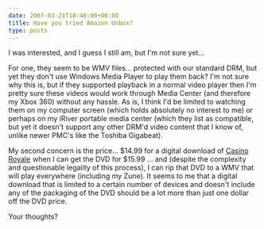 ```yaml
---
date: 2007-03-21T18:48:00+00:00
title: Have you tried Amazon Unbox?
type: posts
---
```

I was interested, and I guess I still am, but I'm not sure yet...

For one, they seem to be WMV files... protected with our standard DRM, but yet they don't use Windows Media Player to play them back? I'm not sure why this is, but if they supported playback in a normal video player then I'm pretty sure these videos would work through Media Center (and therefore my Xbox 360) without any hassle. As is, I think I'd be limited to watching them on my computer screen (which holds absolutely no interest to me) or perhaps on my iRiver portable media center (which they list as compatible, but yet it doesn't support any other DRM'd video content that I know of, unlike newer PMC's like the Toshiba Gigabeat).

My second concern is the price... $14.99 for a digital download of [Casino Royale](http://www.amazon.com/gp/product/B000OC1XV4?ie=UTF8&tag=duncanmackenz-20&linkCode=as2&camp=1789&creative=9325&creativeASIN=B000OC1XV4) <img style="margin: 0px; border-top-style: none! important; border-right-style: none! important; border-left-style: none! important; border-bottom-style: none! important" height="1" alt="" src="http://www.assoc-amazon.com/e/ir?t=duncanmackenz-20&l=as2&o=1&a=B000OC1XV4" width="1" border="0" />when I can get the DVD for $15.99 ... and (despite the complexity and questionable legality of this process), I can rip that DVD to a WMV that will play everywhere (including my Zune). It seems to me that a digital download that is limited to a certain number of devices and doesn't include any of the packaging of the DVD should be a lot more than just one dollar off the DVD price.

Your thoughts?

